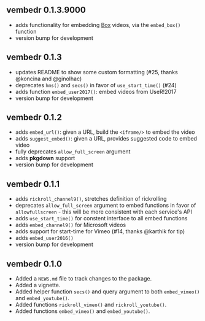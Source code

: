 ## vembedr 0.1.3.9000

- adds functionality for embedding [Box](https://www.box.com) videos, via the `embed_box()` function
- version bump for development

## vembedr 0.1.3

- updates README to show some custom formatting (#25, thanks @koncina and @ginolhac)
- deprecates `hms()` and `secs()` in favor of `use_start_time()` (#24)
- adds function `embed_user2017()`: embed videos from UseR!2017
- version bump for development

## vembedr 0.1.2

- adds `embed_url()`: given a URL, build the `<iframe/>` to embed the video
- adds `suggest_embed()`: given a URL, provides suggested code to embed video
- fully deprecates `allow_full_screen` argument
- adds **pkgdown** support 
- version bump for development

## vembedr 0.1.1

* adds `rickroll_channel9()`, stretches definition of rickrolling
* deprecates `allow_full_screen` argument to embed functions in favor of
  `allowfullscreen` - this will be more consistent with each service's API
* adds `use_start_time()` for constent interface to all embed functions
* adds `embed_channel9()` for Microsoft videos
* adds support for start-time for Vimeo (#14, thanks @karthik for tip)
* adds `embed_user2016()`
* version bump for development

## vembedr 0.1.0

* Added a `NEWS.md` file to track changes to the package.
* Added a vignette.
* Added helper function `secs()` and query argument to both `embed_vimeo()` and `embed_youtube()`.
* Added functions `rickroll_vimeo()` and `rickroll_youtube()`.
* Added functions `embed_vimeo()` and `embed_youtube()`.


